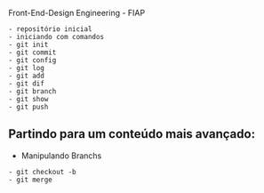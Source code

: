 Front-End-Design Engineering - FIAP
~~~
- repositório inicial
- iniciando com comandos
- git init
- git commit
- git config
- git log
- git add
- git dif
- git branch
- git show
- git push
~~~

## Partindo para um conteúdo mais avançado:
- Manipulando Branchs
~~~
- git checkout -b
- git merge
~~~
